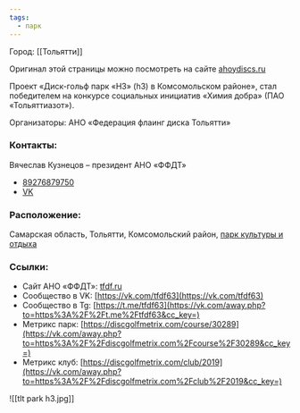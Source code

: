 ```yaml
---
tags:
  - парк
---
```

Город: [[Тольятти]]

Оригинал этой страницы можно посмотреть на сайте [ahoydiscs.ru](https://ahoydiscs.ru/disk-golf-park-h3/)

Проект «Диск-гольф парк «H3» (h3) в Комсомольском районе», стал победителем на конкурсе социальных инициатив «Химия добра» (ПАО «Тольяттиазот»).

Организаторы: АНО «Федерация флаинг диска Тольятти»

### Контакты:
Вячеслав Кузнецов – президент АНО «ФФДТ»
- [89276879750](tel:+79276879750)
- [VK](https://vk.com/id7362124)

### Расположение: 
Самарская область, Тольятти, Комсомольский район, [парк культуры и отдыха](https://yandex.ru/maps/-/CDF1JQ6u)

### Ссылки:  
- Сайт АНО «ФФДТ»: [tfdf.ru](https://vk.com/away.php?to=http%3A%2F%2Ftfdf.ru&cc_key=)
- Сообщество в VK: [https://vk.com/tfdf63](https://vk.com/tfdf63)
- Сообщество в Tg: [https://t.me/tfdf63](https://vk.com/away.php?to=https%3A%2F%2Ft.me%2Ftfdf63&cc_key=)
- Метрикс парк: [https://discgolfmetrix.com/course/30289](https://vk.com/away.php?to=https%3A%2F%2Fdiscgolfmetrix.com%2Fcourse%2F30289&cc_key=)
- Метрикс клуб: [https://discgolfmetrix.com/club/2019](https://vk.com/away.php?to=https%3A%2F%2Fdiscgolfmetrix.com%2Fclub%2F2019&cc_key=)

![[tlt park h3.jpg]]
